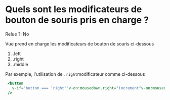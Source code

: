 # Quels sont les modificateurs de bouton de souris pris en charge ?

Relue ?: No

Vue prend en charge les modificateurs de bouton de souris ci-dessous

1. .left
2. .right
3. .middle

Par exemple, l'utilisation de `.right`modificateur comme ci-dessous

```jsx
 <button
   v-if="button === 'right'"v-on:mousedown.right="increment"v-on:mousedown.left="decrement"
 />
```